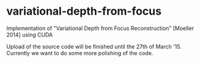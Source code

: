 variational-depth-from-focus
============================

Implementation of "Variational Depth from Focus Reconstruction" [Moeller 2014] using CUDA

Upload of the source code will be finished until the 27th of March '15. 
Currently we want to do some more polishing of the code.
